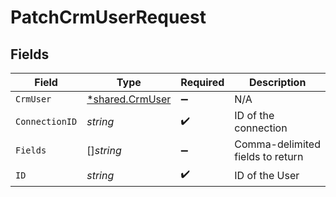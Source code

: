 # PatchCrmUserRequest


## Fields

| Field                                             | Type                                              | Required                                          | Description                                       |
| ------------------------------------------------- | ------------------------------------------------- | ------------------------------------------------- | ------------------------------------------------- |
| `CrmUser`                                         | [*shared.CrmUser](../../models/shared/crmuser.md) | :heavy_minus_sign:                                | N/A                                               |
| `ConnectionID`                                    | *string*                                          | :heavy_check_mark:                                | ID of the connection                              |
| `Fields`                                          | []*string*                                        | :heavy_minus_sign:                                | Comma-delimited fields to return                  |
| `ID`                                              | *string*                                          | :heavy_check_mark:                                | ID of the User                                    |